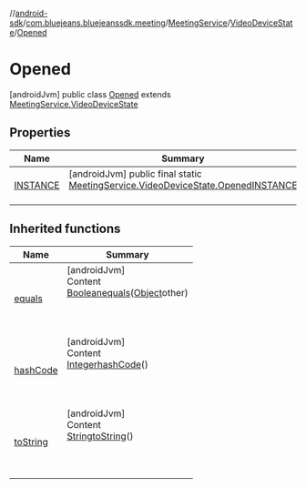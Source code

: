 //[android-sdk](../../../../../index.md)/[com.bluejeans.bluejeanssdk.meeting](../../../index.md)/[MeetingService](../../index.md)/[VideoDeviceState](../index.md)/[Opened](index.md)



# Opened  
 [androidJvm] public class [Opened](index.md) extends [MeetingService.VideoDeviceState](../index.md)   


## Properties  
  
|  Name |  Summary | 
|---|---|
| <a name="com.bluejeans.bluejeanssdk.meeting/MeetingService.VideoDeviceState.Opened/INSTANCE/#/PointingToDeclaration/"></a>[INSTANCE](index.md#413007979%2FProperties%2F-435046686)| <a name="com.bluejeans.bluejeanssdk.meeting/MeetingService.VideoDeviceState.Opened/INSTANCE/#/PointingToDeclaration/"></a> [androidJvm] public final static [MeetingService.VideoDeviceState.Opened](index.md)[INSTANCE](index.md#413007979%2FProperties%2F-435046686)  <br>   <br>|


## Inherited functions  
  
|  Name |  Summary | 
|---|---|
| <a name="kotlin/MeetingService.VideoDeviceState.Opened/equals/#kotlin.Any?/PointingToDeclaration/"></a>[equals](index.md#531826818%2FFunctions%2F-435046686)| <a name="kotlin/MeetingService.VideoDeviceState.Opened/equals/#kotlin.Any?/PointingToDeclaration/"></a>[androidJvm]  <br>Content  <br>[Boolean](https://developer.android.com/reference/kotlin/java/lang/Boolean.html)[equals](index.md#531826818%2FFunctions%2F-435046686)([Object](https://developer.android.com/reference/kotlin/java/lang/Object.html)other)  <br>  <br><br><br>|
| <a name="kotlin/MeetingService.VideoDeviceState.Opened/hashCode/#/PointingToDeclaration/"></a>[hashCode](index.md#1601644068%2FFunctions%2F-435046686)| <a name="kotlin/MeetingService.VideoDeviceState.Opened/hashCode/#/PointingToDeclaration/"></a>[androidJvm]  <br>Content  <br>[Integer](https://developer.android.com/reference/kotlin/java/lang/Integer.html)[hashCode](index.md#1601644068%2FFunctions%2F-435046686)()  <br>  <br><br><br>|
| <a name="kotlin/MeetingService.VideoDeviceState.Opened/toString/#/PointingToDeclaration/"></a>[toString](index.md#1423478003%2FFunctions%2F-435046686)| <a name="kotlin/MeetingService.VideoDeviceState.Opened/toString/#/PointingToDeclaration/"></a>[androidJvm]  <br>Content  <br>[String](https://developer.android.com/reference/kotlin/java/lang/String.html)[toString](index.md#1423478003%2FFunctions%2F-435046686)()  <br>  <br><br><br>|

